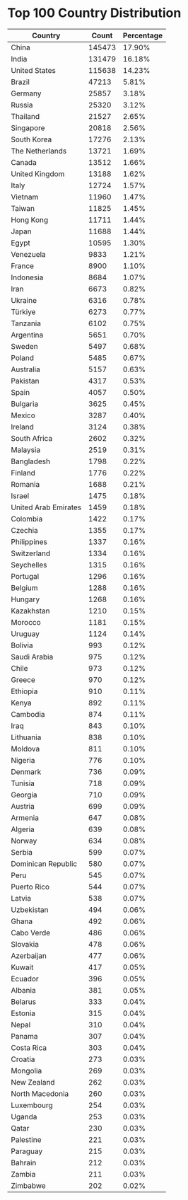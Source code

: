 # Top 100 Country Distribution
| Country | Count | Percentage |
|----|----|----|
| China | 145473 | 17.90% |
| India | 131479 | 16.18% |
| United States | 115638 | 14.23% |
| Brazil | 47213 | 5.81% |
| Germany | 25857 | 3.18% |
| Russia | 25320 | 3.12% |
| Thailand | 21527 | 2.65% |
| Singapore | 20818 | 2.56% |
| South Korea | 17276 | 2.13% |
| The Netherlands | 13721 | 1.69% |
| Canada | 13512 | 1.66% |
| United Kingdom | 13188 | 1.62% |
| Italy | 12724 | 1.57% |
| Vietnam | 11960 | 1.47% |
| Taiwan | 11825 | 1.45% |
| Hong Kong | 11711 | 1.44% |
| Japan | 11688 | 1.44% |
| Egypt | 10595 | 1.30% |
| Venezuela | 9833 | 1.21% |
| France | 8900 | 1.10% |
| Indonesia | 8684 | 1.07% |
| Iran | 6673 | 0.82% |
| Ukraine | 6316 | 0.78% |
| Türkiye | 6273 | 0.77% |
| Tanzania | 6102 | 0.75% |
| Argentina | 5651 | 0.70% |
| Sweden | 5497 | 0.68% |
| Poland | 5485 | 0.67% |
| Australia | 5157 | 0.63% |
| Pakistan | 4317 | 0.53% |
| Spain | 4057 | 0.50% |
| Bulgaria | 3625 | 0.45% |
| Mexico | 3287 | 0.40% |
| Ireland | 3124 | 0.38% |
| South Africa | 2602 | 0.32% |
| Malaysia | 2519 | 0.31% |
| Bangladesh | 1798 | 0.22% |
| Finland | 1776 | 0.22% |
| Romania | 1688 | 0.21% |
| Israel | 1475 | 0.18% |
| United Arab Emirates | 1459 | 0.18% |
| Colombia | 1422 | 0.17% |
| Czechia | 1355 | 0.17% |
| Philippines | 1337 | 0.16% |
| Switzerland | 1334 | 0.16% |
| Seychelles | 1315 | 0.16% |
| Portugal | 1296 | 0.16% |
| Belgium | 1288 | 0.16% |
| Hungary | 1268 | 0.16% |
| Kazakhstan | 1210 | 0.15% |
| Morocco | 1181 | 0.15% |
| Uruguay | 1124 | 0.14% |
| Bolivia | 993 | 0.12% |
| Saudi Arabia | 975 | 0.12% |
| Chile | 973 | 0.12% |
| Greece | 970 | 0.12% |
| Ethiopia | 910 | 0.11% |
| Kenya | 892 | 0.11% |
| Cambodia | 874 | 0.11% |
| Iraq | 843 | 0.10% |
| Lithuania | 838 | 0.10% |
| Moldova | 811 | 0.10% |
| Nigeria | 776 | 0.10% |
| Denmark | 736 | 0.09% |
| Tunisia | 718 | 0.09% |
| Georgia | 710 | 0.09% |
| Austria | 699 | 0.09% |
| Armenia | 647 | 0.08% |
| Algeria | 639 | 0.08% |
| Norway | 634 | 0.08% |
| Serbia | 599 | 0.07% |
| Dominican Republic | 580 | 0.07% |
| Peru | 545 | 0.07% |
| Puerto Rico | 544 | 0.07% |
| Latvia | 538 | 0.07% |
| Uzbekistan | 494 | 0.06% |
| Ghana | 492 | 0.06% |
| Cabo Verde | 486 | 0.06% |
| Slovakia | 478 | 0.06% |
| Azerbaijan | 477 | 0.06% |
| Kuwait | 417 | 0.05% |
| Ecuador | 396 | 0.05% |
| Albania | 381 | 0.05% |
| Belarus | 333 | 0.04% |
| Estonia | 315 | 0.04% |
| Nepal | 310 | 0.04% |
| Panama | 307 | 0.04% |
| Costa Rica | 303 | 0.04% |
| Croatia | 273 | 0.03% |
| Mongolia | 269 | 0.03% |
| New Zealand | 262 | 0.03% |
| North Macedonia | 260 | 0.03% |
| Luxembourg | 254 | 0.03% |
| Uganda | 253 | 0.03% |
| Qatar | 230 | 0.03% |
| Palestine | 221 | 0.03% |
| Paraguay | 215 | 0.03% |
| Bahrain | 212 | 0.03% |
| Zambia | 211 | 0.03% |
| Zimbabwe | 202 | 0.02% |
